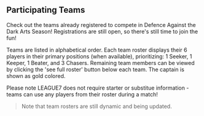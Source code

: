  
## Participating Teams
Check out the teams already registered to compete in Defence Against the Dark Arts Season! Registrations are still open, so there's still time to join the fun!

Teams are listed in alphabetical order. Each team roster displays their 6 players in their primary positions (when available), prioritizing: 1 Seeker, 1 Keeper, 1 Beater, and 3 Chasers. Remaining team members can be viewed by clicking the 'see full roster' button below each team. The captain is shown as gold colored.

Please note LEAGUE7 does not require starter or substitue information - teams can use any players from their roster during a match!

> Note that team rosters are still dynamic and being updated.

<div id="team-display"> </div>
